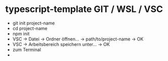 # typescript-template GIT / WSL / VSC

* git init project-name
* cd project-name
* npm init
* VSC -> Datei -> Ordner öffnen... -> path/to/project-name -> OK
* VSC -> Arbeitsbereich speichern unter... -> OK
* zum Terminal
* 

